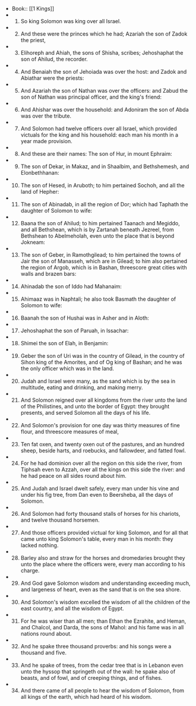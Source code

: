 - Book:: [[1 Kings]]
- 1. So king Solomon was king over all Israel.
- 2. And these were the princes which he had; Azariah the son of Zadok the priest,
- 3. Elihoreph and Ahiah, the sons of Shisha, scribes; Jehoshaphat the son of Ahilud, the recorder.
- 4. And Benaiah the son of Jehoiada was over the host: and Zadok and Abiathar were the priests:
- 5. And Azariah the son of Nathan was over the officers: and Zabud the son of Nathan was principal officer, and the king's friend:
- 6. And Ahishar was over the household: and Adoniram the son of Abda was over the tribute.
- 7. And Solomon had twelve officers over all Israel, which provided victuals for the king and his household: each man his month in a year made provision.
- 8. And these are their names: The son of Hur, in mount Ephraim:
- 9. The son of Dekar, in Makaz, and in Shaalbim, and Bethshemesh, and Elonbethhanan:
- 10. The son of Hesed, in Aruboth; to him pertained Sochoh, and all the land of Hepher:
- 11. The son of Abinadab, in all the region of Dor; which had Taphath the daughter of Solomon to wife:
- 12. Baana the son of Ahilud; to him pertained Taanach and Megiddo, and all Bethshean, which is by Zartanah beneath Jezreel, from Bethshean to Abelmeholah, even unto the place that is beyond Jokneam:
- 13. The son of Geber, in Ramothgilead; to him pertained the towns of Jair the son of Manasseh, which are in Gilead; to him also pertained the region of Argob, which is in Bashan, threescore great cities with walls and brazen bars:
- 14. Ahinadab the son of Iddo had Mahanaim:
- 15. Ahimaaz was in Naphtali; he also took Basmath the daughter of Solomon to wife:
- 16. Baanah the son of Hushai was in Asher and in Aloth:
- 17. Jehoshaphat the son of Paruah, in Issachar:
- 18. Shimei the son of Elah, in Benjamin:
- 19. Geber the son of Uri was in the country of Gilead, in the country of Sihon king of the Amorites, and of Og king of Bashan; and he was the only officer which was in the land.
- 20. Judah and Israel were many, as the sand which is by the sea in multitude, eating and drinking, and making merry.
- 21. And Solomon reigned over all kingdoms from the river unto the land of the Philistines, and unto the border of Egypt: they brought presents, and served Solomon all the days of his life.
- 22. And Solomon's provision for one day was thirty measures of fine flour, and threescore measures of meal,
- 23. Ten fat oxen, and twenty oxen out of the pastures, and an hundred sheep, beside harts, and roebucks, and fallowdeer, and fatted fowl.
- 24. For he had dominion over all the region on this side the river, from Tiphsah even to Azzah, over all the kings on this side the river: and he had peace on all sides round about him.
- 25. And Judah and Israel dwelt safely, every man under his vine and under his fig tree, from Dan even to Beersheba, all the days of Solomon.
- 26. And Solomon had forty thousand stalls of horses for his chariots, and twelve thousand horsemen.
- 27. And those officers provided victual for king Solomon, and for all that came unto king Solomon's table, every man in his month: they lacked nothing.
- 28. Barley also and straw for the horses and dromedaries brought they unto the place where the officers were, every man according to his charge.
- 29. And God gave Solomon wisdom and understanding exceeding much, and largeness of heart, even as the sand that is on the sea shore.
- 30. And Solomon's wisdom excelled the wisdom of all the children of the east country, and all the wisdom of Egypt.
- 31. For he was wiser than all men; than Ethan the Ezrahite, and Heman, and Chalcol, and Darda, the sons of Mahol: and his fame was in all nations round about.
- 32. And he spake three thousand proverbs: and his songs were a thousand and five.
- 33. And he spake of trees, from the cedar tree that is in Lebanon even unto the hyssop that springeth out of the wall: he spake also of beasts, and of fowl, and of creeping things, and of fishes.
- 34. And there came of all people to hear the wisdom of Solomon, from all kings of the earth, which had heard of his wisdom.
